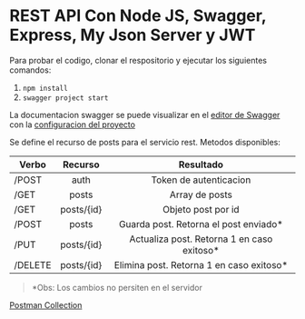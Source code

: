 # REST API Con Node JS, Swagger, Express, My Json Server y JWT

Para probar el codigo, clonar el respositorio y ejecutar los siguientes comandos:

1. ``` npm install ```
2. ``` swagger project start ```

La documentacion swagger se puede visualizar en el [editor de Swagger](http://editor.swagger.io/#/) con la [configuracion del proyecto](https://github.com/mdmg92/rest-api/blob/master/api/swagger/swagger.yaml)

Se define el recurso de posts para el servicio rest. 
Metodos disponibles:

|Verbo  |Recurso   |Resultado                                 |
|-------|:--------:|:----------------------------------------:|
|/POST  |auth      |Token de autenticacion                    |
|/GET   |posts     |Array de posts                            |
|/GET   |posts/{id}|Objeto post por id                        |
|/POST  |posts     |Guarda post. Retorna el post enviado*     |
|/PUT   |posts/{id}|Actualiza post. Retorna 1 en caso exitoso*|
|/DELETE|posts/{id}|Elimina post. Retorna 1 en caso exitoso*  |


>*Obs: Los cambios no persiten en el servidor

[Postman Collection](https://github.com/mdmg92/rest-api/blob/master/REST-API.postman_collection.json)
